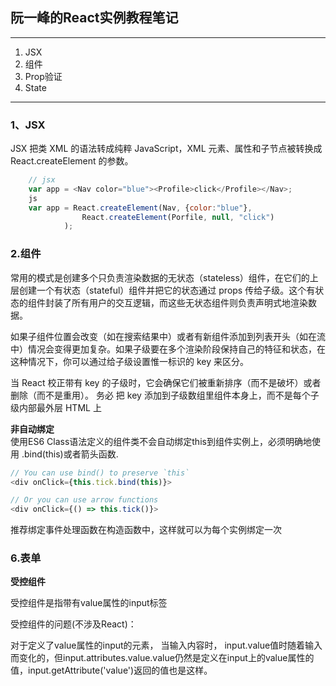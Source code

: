 ## 阮一峰的React实例教程笔记

-----
   1. JSX
   2. 组件
   3. Prop验证
   4. State

--------

###  1、JSX  
JSX 把类 XML 的语法转成纯粹 JavaScript，XML 元素、属性和子节点被转换成 React.createElement 的参数。  

```javascript
    // jsx
    var app = <Nav color="blue"><Profile>click</Profile></Nav>;
    js
    var app = React.createElement(Nav, {color:"blue"},
                React.createElement(Porfile, null, "click")
            );
```


###  2.组件  

常用的模式是创建多个只负责渲染数据的无状态（stateless）组件，在它们的上层创建一个有状态（stateful）组件并把它的状态通过 props 传给子级。这个有状态的组件封装了所有用户的交互逻辑，而这些无状态组件则负责声明式地渲染数据。  


如果子组件位置会改变（如在搜索结果中）或者有新组件添加到列表开头（如在流中）情况会变得更加复杂。如果子级要在多个渲染阶段保持自己的特征和状态，在这种情况下，你可以通过给子级设置惟一标识的 key 来区分。  

当 React 校正带有 key 的子级时，它会确保它们被重新排序（而不是破坏）或者删除（而不是重用）。 务必 把 key 添加到子级数组里组件本身上，而不是每个子级内部最外层 HTML 上


**非自动绑定**  
使用ES6 Class语法定义的组件类不会自动绑定this到组件实例上，必须明确地使用 .bind(this)或者箭头函数.
```javascript
// You can use bind() to preserve `this`
<div onClick={this.tick.bind(this)}>

// Or you can use arrow functions
<div onClick={() => this.tick()}>
```
推荐绑定事件处理函数在构造函数中，这样就可以为每个实例绑定一次  





###  6.表单
**受控组件**   

受控组件是指带有value属性的input标签  

受控组件的问题(不涉及React)：

对于定义了value属性的input的元素， 当输入内容时， input.value值时随着输入而变化的，但input.attributes.value.value仍然是定义在input上的value属性的值，input.getAttribute('value')返回的值也是这样。

